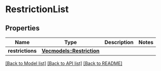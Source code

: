 # RestrictionList

## Properties

Name | Type | Description | Notes
------------ | ------------- | ------------- | -------------
**restrictions** | [**Vec<models::Restriction>**](Restriction.md) |  | 

[[Back to Model list]](../README.md#documentation-for-models) [[Back to API list]](../README.md#documentation-for-api-endpoints) [[Back to README]](../README.md)


